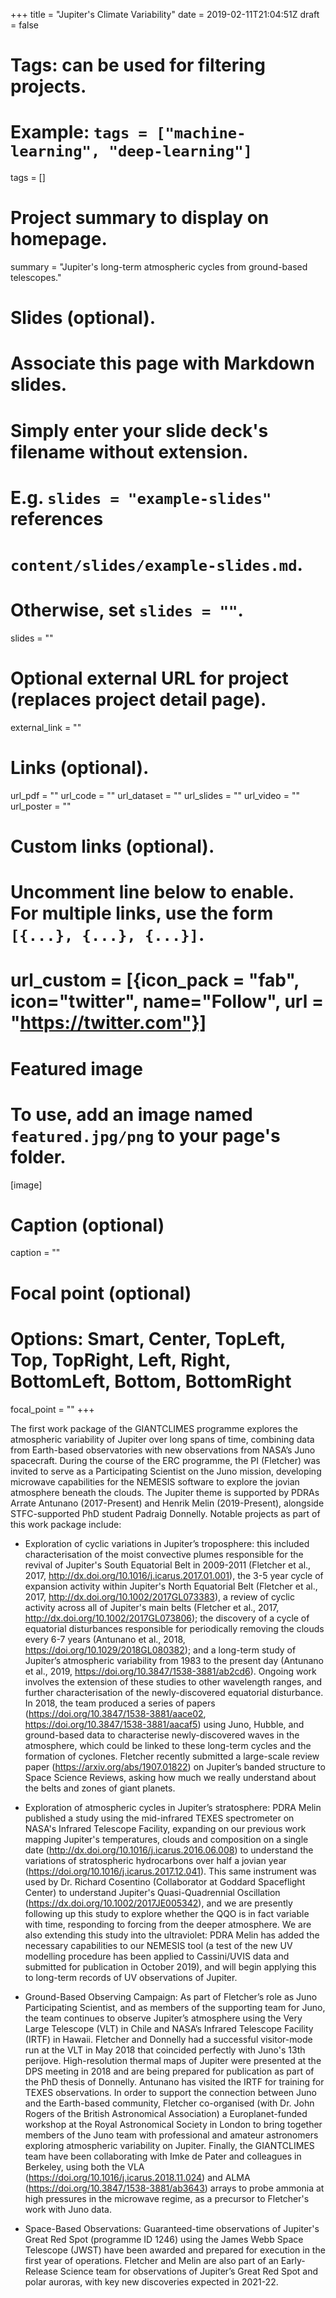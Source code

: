 +++
title = "Jupiter's Climate Variability"
date = 2019-02-11T21:04:51Z
draft = false

# Tags: can be used for filtering projects.
# Example: `tags = ["machine-learning", "deep-learning"]`
tags = []

# Project summary to display on homepage.
summary = "Jupiter's long-term atmospheric cycles from ground-based telescopes."

# Slides (optional).
#   Associate this page with Markdown slides.
#   Simply enter your slide deck's filename without extension.
#   E.g. `slides = "example-slides"` references
#   `content/slides/example-slides.md`.
#   Otherwise, set `slides = ""`.
slides = ""

# Optional external URL for project (replaces project detail page).
external_link = ""

# Links (optional).
url_pdf = ""
url_code = ""
url_dataset = ""
url_slides = ""
url_video = ""
url_poster = ""

# Custom links (optional).
#   Uncomment line below to enable. For multiple links, use the form `[{...}, {...}, {...}]`.
# url_custom = [{icon_pack = "fab", icon="twitter", name="Follow", url = "https://twitter.com"}]

# Featured image
# To use, add an image named `featured.jpg/png` to your page's folder.
[image]
  # Caption (optional)
  caption = ""

  # Focal point (optional)
  # Options: Smart, Center, TopLeft, Top, TopRight, Left, Right, BottomLeft, Bottom, BottomRight
  focal_point = ""
+++

The first work package of the GIANTCLIMES programme explores the atmospheric variability of Jupiter over long spans of time, combining data from Earth-based observatories with new observations from NASA’s Juno spacecraft.  During the course of the ERC programme, the PI (Fletcher) was invited to serve as a Participating Scientist on the Juno mission, developing microwave capabilities for the NEMESIS software to explore the jovian atmosphere beneath the clouds.  The Jupiter theme is supported by PDRAs Arrate Antunano (2017-Present) and Henrik Melin (2019-Present), alongside STFC-supported PhD student Padraig Donnelly.  Notable projects as part of this work package include:

*	Exploration of cyclic variations in Jupiter’s troposphere:  this included characterisation of the moist convective plumes responsible for the revival of Jupiter's South Equatorial Belt in 2009-2011 (Fletcher et al., 2017, http://dx.doi.org/10.1016/j.icarus.2017.01.001), the 3-5 year cycle of expansion activity within Jupiter's North Equatorial Belt (Fletcher et al., 2017, http://dx.doi.org/10.1002/2017GL073383), a review of cyclic activity across all of Jupiter's main belts (Fletcher et al., 2017, http://dx.doi.org/10.1002/2017GL073806); the discovery of a cycle of equatorial disturbances responsible for periodically removing the clouds every 6-7 years (Antunano et al., 2018, https://doi.org/10.1029/2018GL080382); and a long-term study of Jupiter’s atmospheric variability from 1983 to the present day (Antunano et al., 2019, https://doi.org/10.3847/1538-3881/ab2cd6).  Ongoing work involves the extension of these studies to other wavelength ranges, and further characterisation of the newly-discovered equatorial disturbance.  In 2018, the team produced a series of papers (https://doi.org/10.3847/1538-3881/aace02, https://doi.org/10.3847/1538-3881/aacaf5) using Juno, Hubble, and ground-based data to characterise newly-discovered waves in the atmosphere, which could be linked to these long-term cycles and the formation of cyclones.  Fletcher recently submitted a large-scale review paper (https://arxiv.org/abs/1907.01822) on Jupiter’s banded structure to Space Science Reviews, asking how much we really understand about the belts and zones of giant planets.

*	Exploration of atmospheric cycles in Jupiter’s stratosphere:  PDRA Melin published a study using the mid-infrared TEXES spectrometer on NASA's Infrared Telescope Facility, expanding on our previous work mapping Jupiter's temperatures, clouds and composition on a single date (http://dx.doi.org/10.1016/j.icarus.2016.06.008) to understand the variations of stratospheric hydrocarbons over half a jovian year (https://doi.org/10.1016/j.icarus.2017.12.041).  This same instrument was used by Dr. Richard Cosentino (Collaborator at Goddard Spaceflight Center) to understand Jupiter's Quasi-Quadrennial Oscillation (https://dx.doi.org/10.1002/2017JE005342), and we are presently following up this study to explore whether the QQO is in fact variable with time, responding to forcing from the deeper atmosphere.  We are also extending this study into the ultraviolet:  PDRA Melin has added the necessary capabilities to our NEMESIS tool (a test of the new UV modelling procedure has been applied to Cassini/UVIS data and submitted for publication in October 2019), and will begin applying this to long-term records of UV observations of Jupiter.

*	Ground-Based Observing Campaign:  As part of Fletcher’s role as Juno Participating Scientist, and as members of the supporting team for Juno, the team continues to observe Jupiter’s atmosphere using the Very Large Telescope (VLT) in Chile and NASA’s Infrared Telescope Facility (IRTF) in Hawaii.  Fletcher and Donnelly had a successful visitor-mode run at the VLT in May 2018 that coincided perfectly with Juno's 13th perijove.  High-resolution thermal maps of Jupiter were presented at the DPS meeting in 2018 and are being prepared for publication as part of the PhD thesis of Donnelly.  Antunano has visited the IRTF for training for TEXES observations.  In order to support the connection between Juno and the Earth-based community, Fletcher co-organised (with Dr. John Rogers of the British Astronomical Association) a Europlanet-funded workshop at the Royal Astronomical Society in London to bring together members of the Juno team with professional and amateur astronomers exploring atmospheric variability on Jupiter.  Finally, the GIANTCLIMES team have been collaborating with Imke de Pater and colleagues in Berkeley, using both the VLA (https://doi.org/10.1016/j.icarus.2018.11.024) and ALMA (https://doi.org/10.3847/1538-3881/ab3643) arrays to probe ammonia at high pressures in the microwave regime, as a precursor to Fletcher's work with Juno data.

*	Space-Based Observations:  Guaranteed-time observations of Jupiter's Great Red Spot (programme ID 1246) using the James Webb Space Telescope (JWST) have been awarded and prepared for execution in the first year of operations.  Fletcher and Melin are also part of an Early-Release Science team for observations of Jupiter’s Great Red Spot and polar auroras, with key new discoveries expected in 2021-22.
